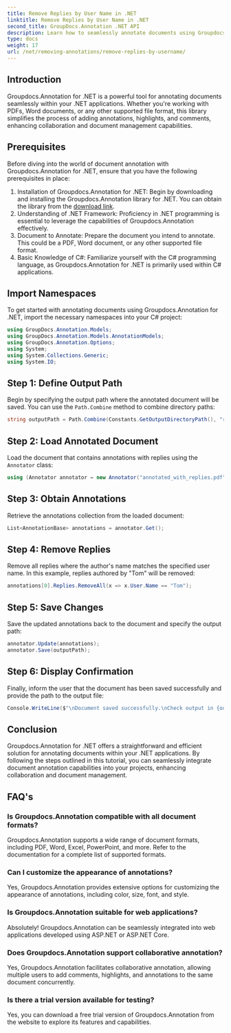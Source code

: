 ```yaml
---
title: Remove Replies by User Name in .NET
linktitle: Remove Replies by User Name in .NET
second_title: GroupDocs.Annotation .NET API
description: Learn how to seamlessly annotate documents using Groupdocs.Annotation for .NET. Enhance collaboration and document management with this powerful tool.
type: docs
weight: 17
url: /net/removing-annotations/remove-replies-by-username/
---
```

## Introduction
Groupdocs.Annotation for .NET is a powerful tool for annotating documents seamlessly within your .NET applications. Whether you're working with PDFs, Word documents, or any other supported file format, this library simplifies the process of adding annotations, highlights, and comments, enhancing collaboration and document management capabilities.
## Prerequisites
Before diving into the world of document annotation with Groupdocs.Annotation for .NET, ensure that you have the following prerequisites in place:
1. Installation of Groupdocs.Annotation for .NET: Begin by downloading and installing the Groupdocs.Annotation library for .NET. You can obtain the library from the [download link](https://releases.groupdocs.com/annotation/net/).
2. Understanding of .NET Framework: Proficiency in .NET programming is essential to leverage the capabilities of Groupdocs.Annotation effectively.
3. Document to Annotate: Prepare the document you intend to annotate. This could be a PDF, Word document, or any other supported file format.
4. Basic Knowledge of C#: Familiarize yourself with the C# programming language, as Groupdocs.Annotation for .NET is primarily used within C# applications.

## Import Namespaces
To get started with annotating documents using Groupdocs.Annotation for .NET, import the necessary namespaces into your C# project:
```csharp
using GroupDocs.Annotation.Models;
using GroupDocs.Annotation.Models.AnnotationModels;
using GroupDocs.Annotation.Options;
using System;
using System.Collections.Generic;
using System.IO;
```
## Step 1: Define Output Path
Begin by specifying the output path where the annotated document will be saved. You can use the `Path.Combine` method to combine directory paths:
```csharp
string outputPath = Path.Combine(Constants.GetOutputDirectoryPath(), "result" + Path.GetExtension("input.pdf"));
```
## Step 2: Load Annotated Document
Load the document that contains annotations with replies using the `Annotator` class:
```csharp
using (Annotator annotator = new Annotator("annotated_with_replies.pdf"))
```
## Step 3: Obtain Annotations
Retrieve the annotations collection from the loaded document:
```csharp
List<AnnotationBase> annotations = annotator.Get();
```
## Step 4: Remove Replies
Remove all replies where the author's name matches the specified user name. In this example, replies authored by "Tom" will be removed:
```csharp
annotations[0].Replies.RemoveAll(x => x.User.Name == "Tom");
```
## Step 5: Save Changes
Save the updated annotations back to the document and specify the output path:
```csharp
annotator.Update(annotations);
annotator.Save(outputPath);
```
## Step 6: Display Confirmation
Finally, inform the user that the document has been saved successfully and provide the path to the output file:
```csharp
Console.WriteLine($"\nDocument saved successfully.\nCheck output in {outputPath}.");
```
## Conclusion
Groupdocs.Annotation for .NET offers a straightforward and efficient solution for annotating documents within your .NET applications. By following the steps outlined in this tutorial, you can seamlessly integrate document annotation capabilities into your projects, enhancing collaboration and document management.
## FAQ's
### Is Groupdocs.Annotation compatible with all document formats?
Groupdocs.Annotation supports a wide range of document formats, including PDF, Word, Excel, PowerPoint, and more. Refer to the documentation for a complete list of supported formats.
### Can I customize the appearance of annotations?
Yes, Groupdocs.Annotation provides extensive options for customizing the appearance of annotations, including color, size, font, and style.
### Is Groupdocs.Annotation suitable for web applications?
Absolutely! Groupdocs.Annotation can be seamlessly integrated into web applications developed using ASP.NET or ASP.NET Core.
### Does Groupdocs.Annotation support collaborative annotation?
Yes, Groupdocs.Annotation facilitates collaborative annotation, allowing multiple users to add comments, highlights, and annotations to the same document concurrently.
### Is there a trial version available for testing?
Yes, you can download a free trial version of Groupdocs.Annotation from the website to explore its features and capabilities.
